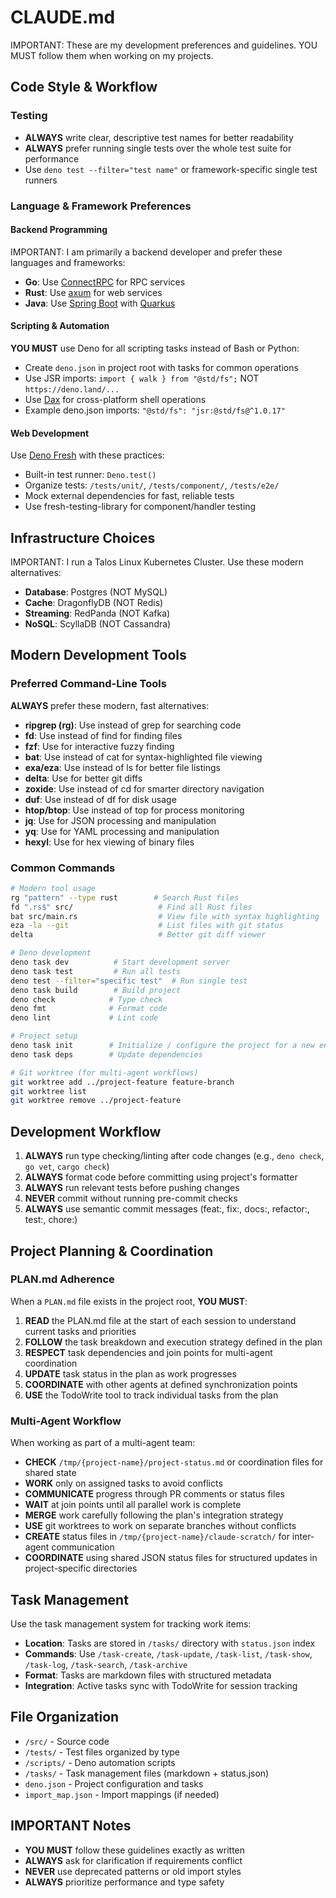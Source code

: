 # CLAUDE.md

IMPORTANT: These are my development preferences and guidelines. YOU MUST follow them when working on my projects.

## Code Style & Workflow

### Testing

- **ALWAYS** write clear, descriptive test names for better readability
- **ALWAYS** prefer running single tests over the whole test suite for performance
- Use `deno test --filter="test name"` or framework-specific single test runners

### Language & Framework Preferences

#### Backend Programming

IMPORTANT: I am primarily a backend developer and prefer these languages and frameworks:

- **Go**: Use [ConnectRPC](https://github.com/connectrpc/connect-go) for RPC services
- **Rust**: Use [axum](https://github.com/tokio-rs/axum) for web services
- **Java**: Use [Spring Boot](https://spring.io/projects/spring-boot) with [Quarkus](https://quarkus.io/)

#### Scripting & Automation

**YOU MUST** use Deno for all scripting tasks instead of Bash or Python:

- Create `deno.json` in project root with tasks for common operations
- Use JSR imports: `import { walk } from "@std/fs";` NOT `https://deno.land/...`
- Use [Dax](https://github.com/dsherret/dax) for cross-platform shell operations
- Example deno.json imports: `"@std/fs": "jsr:@std/fs@^1.0.17"`

#### Web Development

Use [Deno Fresh](https://fresh.deno.dev/) with these practices:

- Built-in test runner: `Deno.test()`
- Organize tests: `/tests/unit/`, `/tests/component/`, `/tests/e2e/`
- Mock external dependencies for fast, reliable tests
- Use fresh-testing-library for component/handler testing

## Infrastructure Choices

IMPORTANT: I run a Talos Linux Kubernetes Cluster. Use these modern alternatives:

- **Database**: Postgres (NOT MySQL)
- **Cache**: DragonflyDB (NOT Redis)
- **Streaming**: RedPanda (NOT Kafka)
- **NoSQL**: ScyllaDB (NOT Cassandra)

## Modern Development Tools

### Preferred Command-Line Tools

**ALWAYS** prefer these modern, fast alternatives:

- **ripgrep (rg)**: Use instead of grep for searching code
- **fd**: Use instead of find for finding files
- **fzf**: Use for interactive fuzzy finding
- **bat**: Use instead of cat for syntax-highlighted file viewing
- **exa/eza**: Use instead of ls for better file listings
- **delta**: Use for better git diffs
- **zoxide**: Use instead of cd for smarter directory navigation
- **duf**: Use instead of df for disk usage
- **htop/btop**: Use instead of top for process monitoring
- **jq**: Use for JSON processing and manipulation
- **yq**: Use for YAML processing and manipulation
- **hexyl**: Use for hex viewing of binary files

### Common Commands

```bash
# Modern tool usage
rg "pattern" --type rust        # Search Rust files
fd ".rs$" src/                   # Find all Rust files
bat src/main.rs                  # View file with syntax highlighting
eza -la --git                    # List files with git status
delta                            # Better git diff viewer

# Deno development
deno task dev          # Start development server
deno task test         # Run all tests
deno test --filter="specific test"  # Run single test
deno task build        # Build project
deno check            # Type check
deno fmt              # Format code
deno lint             # Lint code

# Project setup
deno task init        # Initialize / configure the project for a new environment
deno task deps        # Update dependencies

# Git worktree (for multi-agent workflows)
git worktree add ../project-feature feature-branch
git worktree list
git worktree remove ../project-feature
```

## Development Workflow

1. **ALWAYS** run type checking/linting after code changes (e.g., `deno check`, `go vet`, `cargo check`)
2. **ALWAYS** format code before committing using project's formatter
3. **ALWAYS** run relevant tests before pushing changes
4. **NEVER** commit without running pre-commit checks
5. **ALWAYS** use semantic commit messages (feat:, fix:, docs:, refactor:, test:, chore:)

## Project Planning & Coordination

### PLAN.md Adherence

When a `PLAN.md` file exists in the project root, **YOU MUST**:

1. **READ** the PLAN.md file at the start of each session to understand current tasks and priorities
2. **FOLLOW** the task breakdown and execution strategy defined in the plan
3. **RESPECT** task dependencies and join points for multi-agent coordination
4. **UPDATE** task status in the plan as work progresses
5. **COORDINATE** with other agents at defined synchronization points
6. **USE** the TodoWrite tool to track individual tasks from the plan

### Multi-Agent Workflow

When working as part of a multi-agent team:

- **CHECK** `/tmp/{project-name}/project-status.md` or coordination files for shared state
- **WORK** only on assigned tasks to avoid conflicts
- **COMMUNICATE** progress through PR comments or status files
- **WAIT** at join points until all parallel work is complete
- **MERGE** work carefully following the plan's integration strategy
- **USE** git worktrees to work on separate branches without conflicts
- **CREATE** status files in `/tmp/{project-name}/claude-scratch/` for inter-agent communication
- **COORDINATE** using shared JSON status files for structured updates in project-specific directories

## Task Management

Use the task management system for tracking work items:

- **Location**: Tasks are stored in `/tasks/` directory with `status.json` index
- **Commands**: Use `/task-create`, `/task-update`, `/task-list`, `/task-show`, `/task-log`, `/task-search`, `/task-archive`
- **Format**: Tasks are markdown files with structured metadata
- **Integration**: Active tasks sync with TodoWrite for session tracking

## File Organization

- `/src/` - Source code
- `/tests/` - Test files organized by type
- `/scripts/` - Deno automation scripts
- `/tasks/` - Task management files (markdown + status.json)
- `deno.json` - Project configuration and tasks
- `import_map.json` - Import mappings (if needed)

## IMPORTANT Notes

- **YOU MUST** follow these guidelines exactly as written
- **ALWAYS** ask for clarification if requirements conflict
- **NEVER** use deprecated patterns or old import styles
- **ALWAYS** prioritize performance and type safety
